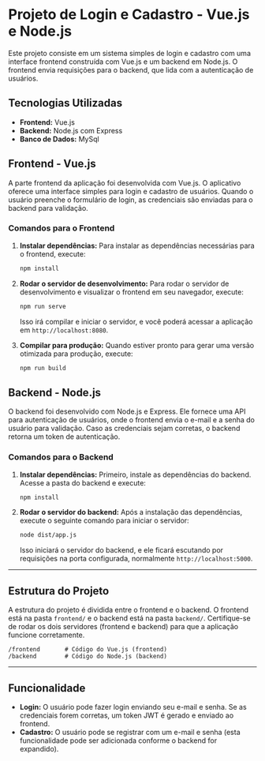 
# Projeto de Login e Cadastro - Vue.js e Node.js

Este projeto consiste em um sistema simples de login e cadastro com uma interface frontend construída com Vue.js e um backend em Node.js. O frontend envia requisições para o backend, que lida com a autenticação de usuários.

## Tecnologias Utilizadas

- **Frontend:** Vue.js
- **Backend:** Node.js com Express
- **Banco de Dados:** MySql

## Frontend - Vue.js

A parte frontend da aplicação foi desenvolvida com Vue.js. O aplicativo oferece uma interface simples para login e cadastro de usuários. Quando o usuário preenche o formulário de login, as credenciais são enviadas para o backend para validação.

### Comandos para o Frontend

1. **Instalar dependências:**
   Para instalar as dependências necessárias para o frontend, execute:

   ```bash
   npm install
   ```

2. **Rodar o servidor de desenvolvimento:**
   Para rodar o servidor de desenvolvimento e visualizar o frontend em seu navegador, execute:

   ```bash
   npm run serve
   ```

   Isso irá compilar e iniciar o servidor, e você poderá acessar a aplicação em `http://localhost:8080`.

3. **Compilar para produção:**
   Quando estiver pronto para gerar uma versão otimizada para produção, execute:

   ```bash
   npm run build
   ```

## Backend - Node.js

O backend foi desenvolvido com Node.js e Express. Ele fornece uma API para autenticação de usuários, onde o frontend envia o e-mail e a senha do usuário para validação. Caso as credenciais sejam corretas, o backend retorna um token de autenticação.

### Comandos para o Backend

1. **Instalar dependências:**
   Primeiro, instale as dependências do backend. Acesse a pasta do backend e execute:

   ```bash
   npm install
   ```

2. **Rodar o servidor do backend:**
   Após a instalação das dependências, execute o seguinte comando para iniciar o servidor:

   ```bash
   node dist/app.js
   ```

   Isso iniciará o servidor do backend, e ele ficará escutando por requisições na porta configurada, normalmente `http://localhost:5000`.

---

## Estrutura do Projeto

A estrutura do projeto é dividida entre o frontend e o backend. O frontend está na pasta `frontend/` e o backend está na pasta `backend/`. Certifique-se de rodar os dois servidores (frontend e backend) para que a aplicação funcione corretamente.

```
/frontend       # Código do Vue.js (frontend)
/backend        # Código do Node.js (backend)
```

---

## Funcionalidade

- **Login:** O usuário pode fazer login enviando seu e-mail e senha. Se as credenciais forem corretas, um token JWT é gerado e enviado ao frontend.
- **Cadastro:** O usuário pode se registrar com um e-mail e senha (esta funcionalidade pode ser adicionada conforme o backend for expandido).


